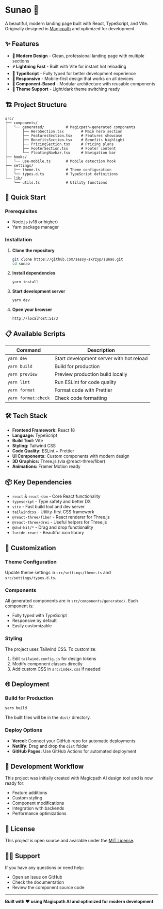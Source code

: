 # Sunao 🌸

A beautiful, modern landing page built with React, TypeScript, and Vite. Originally designed in [Magicpath](https://magicpath.ai) and optimized for development.

## ✨ Features

- **🎨 Modern Design** - Clean, professional landing page with multiple sections
- **⚡ Lightning Fast** - Built with Vite for instant hot reloading
- **🔧 TypeScript** - Fully typed for better development experience
- **📱 Responsive** - Mobile-first design that works on all devices
- **🎯 Component-Based** - Modular architecture with reusable components
- **🌙 Theme Support** - Light/dark theme switching ready

## 🏗️ Project Structure

```
src/
├── components/
│   └── generated/          # Magicpath-generated components
│       ├── HeroSection.tsx        # Main hero section
│       ├── FeaturesSection.tsx    # Features showcase
│       ├── BenefitsSection.tsx    # Benefits highlight
│       ├── PricingSection.tsx     # Pricing plans
│       ├── FooterSection.tsx      # Footer content
│       └── FloatingNavbar.tsx     # Navigation bar
├── hooks/
│   └── use-mobile.ts       # Mobile detection hook
├── settings/
│   ├── theme.ts            # Theme configuration
│   └── types.d.ts          # TypeScript definitions
└── lib/
    └── utils.ts            # Utility functions
```

## 🚀 Quick Start

### Prerequisites

- Node.js (v18 or higher)
- Yarn package manager

### Installation

1. **Clone the repository**
   ```bash
   git clone https://github.com/sassy-skrzyp/sunao.git
   cd sunao
   ```

2. **Install dependencies**
   ```bash
   yarn install
   ```

3. **Start development server**
   ```bash
   yarn dev
   ```

4. **Open your browser**
   ```
   http://localhost:5173
   ```

## 📋 Available Scripts

| Command | Description |
|---------|-------------|
| `yarn dev` | Start development server with hot reload |
| `yarn build` | Build for production |
| `yarn preview` | Preview production build locally |
| `yarn lint` | Run ESLint for code quality |
| `yarn format` | Format code with Prettier |
| `yarn format:check` | Check code formatting |

## 🛠️ Tech Stack

- **Frontend Framework:** React 18
- **Language:** TypeScript
- **Build Tool:** Vite
- **Styling:** Tailwind CSS
- **Code Quality:** ESLint + Prettier
- **UI Components:** Custom components with modern design
- **3D Graphics:** Three.js (via @react-three/fiber)
- **Animations:** Framer Motion ready

## 📦 Key Dependencies

- `react` & `react-dom` - Core React functionality
- `typescript` - Type safety and better DX
- `vite` - Fast build tool and dev server
- `tailwindcss` - Utility-first CSS framework
- `@react-three/fiber` - React renderer for Three.js
- `@react-three/drei` - Useful helpers for Three.js
- `@dnd-kit/*` - Drag and drop functionality
- `lucide-react` - Beautiful icon library

## 🎨 Customization

### Theme Configuration
Update theme settings in `src/settings/theme.ts` and `src/settings/types.d.ts`.

### Components
All generated components are in `src/components/generated/`. Each component is:
- Fully typed with TypeScript
- Responsive by default
- Easily customizable

### Styling
The project uses Tailwind CSS. To customize:
1. Edit `tailwind.config.js` for design tokens
2. Modify component classes directly
3. Add custom CSS in `src/index.css` if needed

## 🌐 Deployment

### Build for Production
```bash
yarn build
```

The built files will be in the `dist/` directory.

### Deploy Options
- **Vercel:** Connect your GitHub repo for automatic deployments
- **Netlify:** Drag and drop the `dist` folder
- **GitHub Pages:** Use GitHub Actions for automated deployment

## 🤝 Development Workflow

This project was initially created with Magicpath AI design tool and is now ready for:
- Feature additions
- Custom styling
- Component modifications
- Integration with backends
- Performance optimizations

## 📄 License

This project is open source and available under the [MIT License](LICENSE).

## 🙋‍♂️ Support

If you have any questions or need help:
- Open an issue on GitHub
- Check the documentation
- Review the component source code

---

**Built with ❤️ using Magicpath AI and optimized for modern development**
